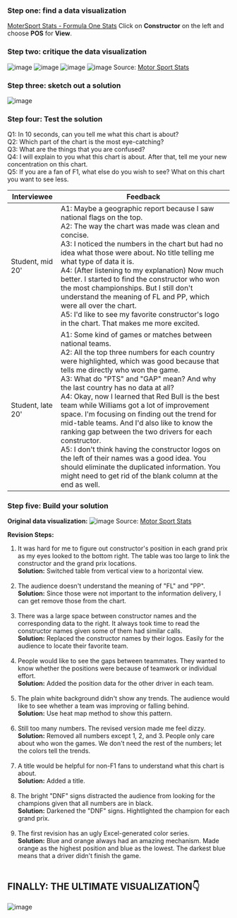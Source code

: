 ### Step one: find a data visualization
[MoterSport Stats - Formula One Stats](https://www.motorsportstats.com/results/formula-one/2022/brazilian-grand-prix/standings)
Click on **Constructor** on the left and choose **POS** for **View**.


### Step two: critique the data visualization
![image](https://user-images.githubusercontent.com/102596125/202081814-48d6bbb8-7256-42b5-8021-555e88b7c29c.png)
![image](https://user-images.githubusercontent.com/102596125/202081835-d13f1da6-5b20-46b9-86c6-2dec75fd28f6.png)
![image](https://user-images.githubusercontent.com/102596125/202081853-37ac0604-db77-46ae-a304-d64d18642bd4.png)
![image](https://user-images.githubusercontent.com/102596125/202081866-2c9cabf3-fa89-4b77-89eb-aa3ef32b57e5.png)
Source: [Motor Sport Stats](https://www.motorsportstats.com/results/formula-one/2022/brazilian-grand-prix/standings)


### Step three: sketch out a solution
![image](https://user-images.githubusercontent.com/102596125/202118298-473ebf8d-83f2-4a4f-9136-a1ffcff15bc8.png)


### Step four: Test the solution
Q1: In 10 seconds, can you tell me what this chart is about?<br />
Q2: Which part of the chart is the most eye-catching?<br />
Q3: What are the things that you are confused? <br />
Q4: I will explain to you what this chart is about. After that, tell me your new concentration on this chart.<br />
Q5: If you are a fan of F1, what else do you wish to see? What on this chart you want to see less.<br />

Interviewee  | Feedback
------------- | -------------
Student, mid 20'  | A1: Maybe a geographic report because I saw national flags on the top.<br />A2: The way the chart was made was clean and concise.<br />A3: I noticed the numbers in the chart but had no idea what those were about. No title telling me what type of data it is.<br />A4: (After listening to my explanation) Now much better. I started to find the constructor who won the most championships. But I still don't understand the meaning of FL and PP, which were all over the chart.<br />A5: I'd like to see my favorite constructor's logo in the chart. That makes me more excited.
Student, late 20'  | A1: Some kind of games or matches between national teams.<br />A2: All the top three numbers for each country were highlighted, which was good because that tells me directly who won the game.<br />A3: What do "PTS" and "GAP" mean? And why the last country has no data at all?<br />A4: Okay, now I learned that Red Bull is the best team while Williams got a lot of improvement space. I'm focusing on finding out the trend for mid-table teams. And I'd also like to know the ranking gap between the two drivers for each constructor.<br />A5: I don't think having the constructor logos on the left of their names was a good idea. You should eliminate the duplicated information. You might need to get rid of the blank column at the end as well.


### Step five: Build your solution
**Original data visualization:**
![image](https://user-images.githubusercontent.com/102596125/202100403-4d97898a-d48b-4858-8b40-febc6336b965.png)
Source: [Motor Sport Stats](https://www.motorsportstats.com/results/formula-one/2022/brazilian-grand-prix/standings)

**Revision Steps:**
1. It was hard for me to figure out constructor's position in each grand prix as my eyes looked to the bottom right. The table was too large to link the constructor and the grand prix locations.<br />
**Solution:** Switched table from vertical view to a horizontal view.<br /><br />
2. The audience doesn't understand the meaning of "FL" and "PP".<br />
**Solution:** Since those were not important to the information delivery, I can get remove those from the chart.<br /><br />
3. There was a large space between constructor names and the corresponding data to the right. It always took time to read the constructor names given some of them had similar calls.<br />
**Solution:** Replaced the constructor names by their logos. Easily for the audience to locate their favorite team.<br /><br />
4. People would like to see the gaps between teammates. They wanted to know whether the positions were because of teamwork or individual effort.<br />
**Solution:** Added the position data for the other driver in each team.<br /><br />
5. The plain white background didn't show any trends. The audience would like to see whether a team was improving or falling behind.<br />
**Solution:** Use heat map method to show this pattern.<br /><br />
6. Still too many numbers. The revised version made me feel dizzy.<br />
**Solution:** Removed all numbers except 1, 2, and 3. People only care about who won the games. We don't need the rest of the numbers; let the colors tell the trends.<br /><br />
7. A title would be helpful for non-F1 fans to understand what this chart is about.<br />
**Solution:** Added a title.<br /><br />
8. The bright "DNF" signs distracted the audience from looking for the champions given that all numbers are in black.<br />
**Solution:** Darkened the "DNF" signs. Hightlighted the champion for each grand prix.<br /><br />
9. The first revision has an ugly Excel-generated color series.<br />
**Solution:** Blue and orange always had an amazing mechanism. Made orange as the highest position and blue as the lowest. The darkest blue means that a driver didn't finish the game.<br /><br />

## FINALLY: THE ULTIMATE VISUALIZATION👇
![image](https://user-images.githubusercontent.com/102596125/202099385-da192375-5f59-443e-91b3-7987a166698d.png)
